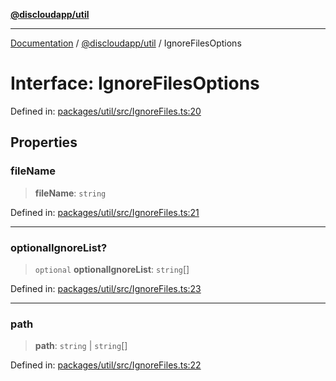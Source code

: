 [**@discloudapp/util**](../README.md)

***

[Documentation](../../../packages.md) / [@discloudapp/util](../README.md) / IgnoreFilesOptions

# Interface: IgnoreFilesOptions

Defined in: [packages/util/src/IgnoreFiles.ts:20](https://github.com/discloud/discloud.app/blob/bfcb626f6315ac03eb36b36e57f162cd101e1996/packages/util/src/IgnoreFiles.ts#L20)

## Properties

### fileName

> **fileName**: `string`

Defined in: [packages/util/src/IgnoreFiles.ts:21](https://github.com/discloud/discloud.app/blob/bfcb626f6315ac03eb36b36e57f162cd101e1996/packages/util/src/IgnoreFiles.ts#L21)

***

### optionalIgnoreList?

> `optional` **optionalIgnoreList**: `string`[]

Defined in: [packages/util/src/IgnoreFiles.ts:23](https://github.com/discloud/discloud.app/blob/bfcb626f6315ac03eb36b36e57f162cd101e1996/packages/util/src/IgnoreFiles.ts#L23)

***

### path

> **path**: `string` \| `string`[]

Defined in: [packages/util/src/IgnoreFiles.ts:22](https://github.com/discloud/discloud.app/blob/bfcb626f6315ac03eb36b36e57f162cd101e1996/packages/util/src/IgnoreFiles.ts#L22)
